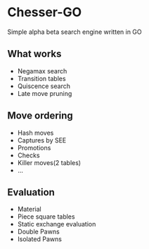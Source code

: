 # Chesser-GO
Simple alpha beta search engine written in GO


## What works
* Negamax search
* Transition tables
* Quiscence search
* Late move pruning

## Move ordering
* Hash moves
* Captures by SEE
* Promotions
* Checks
* Killer moves(2 tables)
* ...

## Evaluation
* Material
* Piece square tables
* Static exchange evaluation
* Double Pawns
* Isolated Pawns
